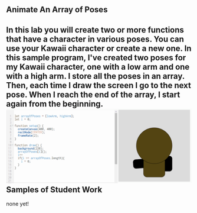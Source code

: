 Animate An Array of Poses
-------------------------

In this lab you will create two or more functions that have a character in various poses. You can use your Kawaii character or create a new one. In this sample program, I've created two poses for my Kawaii character, one with a low arm and one with a high arm. I store all the poses in an array. Then, each time I draw the screen I go to the next pose. When I reach the end of the array, I start again from the beginning.   
![](CharacterAnimation.gif)   
Samples of Student Work
-----------------------
none yet!
